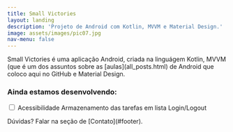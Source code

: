 ```yaml
---
title: Small Victories
layout: landing
description: 'Projeto de Android com Kotlin, MVVM e Material Design.'
image: assets/images/pic07.jpg
nav-menu: false
---
```


<div id="main">

<!-- One -->
<section id="one">
	<div class="inner">
		<p>Small Victories é uma aplicação Android, criada na linguágem Kotlin, 
		MVVM (que é um dos assuntos sobre as [aulas](all_posts.html) de Android que coloco aqui no GitHub e Material Design.</p>
		<h3>Ainda estamos desenvolvendo:</h3>
		<input type="checkbox" id="horns" name="horns">
			<label for="horns">Acessibilidade</label>
			<label for="horns">Armazenamento das tarefas em lista</label>
			<label for="horns">Login/Logout</label>
		<p>Dúvidas? Falar na seção de [Contato](#footer).</p>
	</div>
</section>
